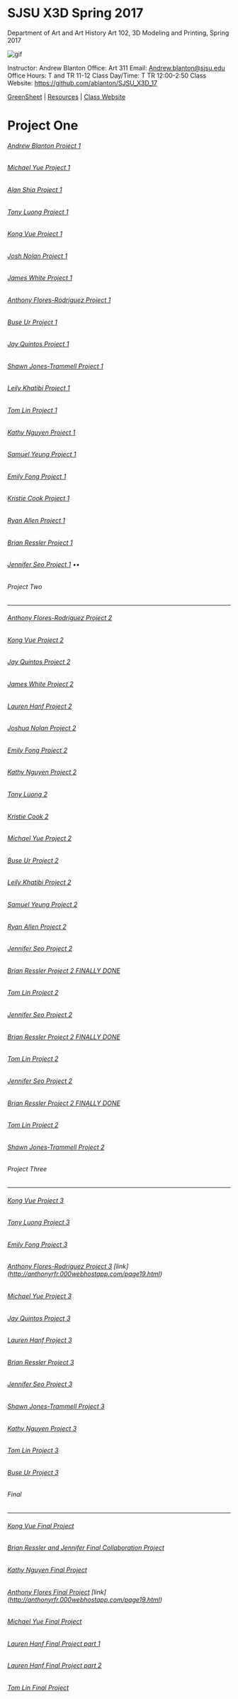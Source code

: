 **SJSU X3D Spring 2017**
======================
Department of Art and Art History
Art 102, 3D Modeling and Printing, Spring 2017

![gif](http://i.imgur.com/TuOehiT.gif)

Instructor: Andrew Blanton
Office: Art 311
Email: Andrew.blanton@sjsu.edu
Office Hours: T and TR 11-12
Class Day/Time: T TR 12:00-2:50
Class Website: https://github.com/ablanton/SJSU_X3D_17

[GreenSheet](https://github.com/ablanton/SJSU_X3D_17/blob/master/GREENSHEET.md)
| [Resources](https://github.com/ablanton/SJSU_X3D_17/blob/master/RESOURCES.md)
| [Class Website](https://github.com/ablanton/SJSU_X3D_17)

# Project One
###### [Andrew Blanton Project 1](https://github.com/ablanton/SJSU_X3D_17/blob/master/Project_One/SJSU_X3D_Project_1.pdf)
###### [Michael Yue Project 1](https://github.com/ablanton/SJSU_X3D_17/blob/master/Project_One/Michael_Yue%20First%20Project.pdf)
###### [Alan Shia Project 1](https://github.com/ablanton/SJSU_X3D_17/blob/master/Project_One/AlanShiaProjectOne.pdf)
###### [Tony Luong Project 1](https://github.com/ablanton/SJSU_X3D_17/blob/master/Project_One/TonyLuongProjectOne.pdf)
###### [Kong Vue Project 1](https://github.com/ablanton/SJSU_X3D_17/blob/master/Project_One/KongProject1.pdf)
###### [Josh Nolan Project 1](https://github.com/ablanton/SJSU_X3D_17/blob/master/Project_One/JoshNolan_Gallery_New.pdf)
###### [James White Project 1](https://github.com/ablanton/SJSU_X3D_17/blob/master/Project_One/JamesWhiteProjectOne.pdf)
###### [Anthony Flores-Rodriguez Project 1](https://github.com/ablanton/SJSU_X3D_17/blob/master/Project_One/AnthonyFloresProjectOne.pdf)
###### [Buse Ur Project 1](https://github.com/ablanton/SJSU_X3D_17/blob/master/Project_One/Project1_UrBuse1.pdf)
###### [Jay Quintos Project 1](https://github.com/ablanton/SJSU_X3D_17/blob/master/Project_One/JayQuintosProjectOne.pdf)
###### [Shawn Jones-Trammell Project 1](https://github.com/ablanton/SJSU_X3D_17/blob/master/Project_One/ShawnJonesProject1.pdf)
###### [Leily Khatibi Project 1](https://github.com/ablanton/SJSU_X3D_17/blob/master/Project_One/LeilyKhatibiProjectOne.md)
###### [Tom Lin Project 1](https://github.com/ablanton/SJSU_X3D_17/blob/master/Project_One/tlin_project01.pdf)
###### [Kathy Nguyen Project 1](https://github.com/ablanton/SJSU_X3D_17/blob/master/Project_One/project1kathynguyen.pdf)
###### [Samuel Yeung Project 1](https://github.com/ablanton/SJSU_X3D_17/blob/master/Project_One/SamuelYeungProjectOne.pdf)
###### [Emily Fong Project 1](https://github.com/ablanton/SJSU_X3D_17/blob/master/Project_One/EmilyFongProjectOne.pdf)
###### [Kristie Cook Project 1](https://github.com/ablanton/SJSU_X3D_17/blob/master/Project_One/KristieCookProjectOne.pdf)
###### [Ryan Allen Project 1](https://github.com/ablanton/SJSU_X3D_17/blob/master/Project_One/RyanAllenProjectOne.pdf)
###### [Brian Ressler Project 1](https://github.com/ablanton/SJSU_X3D_17/blob/master/Project_One/BrianResslerProjectOne.pdf)
###### [Jennifer Seo Project 1](https://github.com/ablanton/SJSU_X3D_17/blob/master/Project_One/JenniferSeoProject1.pdf) ••

###### Project Two
------------------
###### [Anthony Flores-Rodriguez Project 2](https://vimeo.com/209701404)
###### [Kong Vue Project 2](https://vimeo.com/213470777)
###### [Jay Quintos Project 2](https://vimeo.com/209699885)
###### [James White Project 2](https://vimeo.com/211544417)
###### [Lauren Hanf Project 2](https://vimeo.com/209774510)
###### [Joshua Nolan Project 2](https://vimeo.com/209794152)
###### [Emily Fong Project 2](https://vimeo.com/209688947)
###### [Kathy Nguyen Project 2](https://vimeo.com/209796984)
###### [Tony Luong 2](https://vimeo.com/209803124)
###### [Kristie Cook 2](https://vimeo.com/209441623)
###### [Michael Yue Project 2](https://vimeo.com/209791959?activityReferer=1)
###### [Buse Ur Project 2](https://vimeo.com/211506769)
###### [Leily Khatibi Project 2](https://vimeo.com/209944603)
###### [Samuel Yeung Project 2](https://vimeo.com/209819982)
###### [Ryan Allen Project 2](https://vimeo.com/210396551)
###### [Jennifer Seo Project 2](https://vimeo.com/209796566)
###### [Brian Ressler Project 2 FINALLY DONE](https://vimeo.com/213592425)
###### [Tom Lin Project 2](https://vimeo.com/209696528)
###### [Jennifer Seo Project 2](https://vimeo.com/209796566)
###### [Brian Ressler Project 2 FINALLY DONE](https://vimeo.com/213592425)
###### [Tom Lin Project 2](https://vimeo.com/209696528)
###### [Jennifer Seo Project 2](https://vimeo.com/209796566)
###### [Brian Ressler Project 2 FINALLY DONE](https://vimeo.com/213592425)
###### [Tom Lin Project 2](https://vimeo.com/209696528)
###### [Shawn Jones-Trammell Project 2](https://vimeo.com/211560312)

###### Project Three
--------------------

###### [Kong Vue Project 3](https://github.com/ablanton/SJSU_X3D_17/blob/master/Project_Three/KongProject3.pdf)
<!-- ###### [Tony Luong Project 3](https://github.com/ablanton/SJSU_X3D_17/blob/master/Project_Three/TonyLuongProject3.pdf) -->
###### [Tony Luong Project 3](https://github.com/ablanton/SJSU_X3D_17/blob/master/Project_Three/Tony%20Luong%20Project3.pdf)
###### [Emily Fong Project 3](https://github.com/ablanton/SJSU_X3D_17/blob/master/Project_Three/EmilyFong%20Project3.md)
###### [Anthony Flores-Rodriguez Project 3](https://github.com/ablanton/SJSU_X3D_17/blob/master/Project_Three/AnthonyFloresProjectThree.pdf) [link] (http://anthonyrfr.000webhostapp.com/page19.html)
###### [Michael Yue Project 3](https://github.com/ablanton/SJSU_X3D_17/blob/master/Project_Three/image%20.pdf)
###### [Jay Quintos Project 3](https://github.com/ablanton/SJSU_X3D_17/blob/master/Project_Three/jayquintosproject3.pdf)
###### [Lauren Hanf Project 3](https://github.com/ablanton/SJSU_X3D_17/blob/master/Project_Three/LaurenHanfProject3.pdf)
###### [Brian Ressler Project 3](https://github.com/ablanton/SJSU_X3D_17/blob/master/Project_Three/BrianResslerProject3.pdf)
###### [Jennifer Seo Project 3](https://github.com/ablanton/SJSU_X3D_17/blob/master/Project_Three/JenniferSeoProjectThree.pdf)
###### [Shawn Jones-Trammell Project 3](https://github.com/ablanton/SJSU_X3D_17/blob/master/Project_Three/ShawnJonesTrammellProject3.pdf)
###### [Kathy Nguyen Project 3](https://github.com/ablanton/SJSU_X3D_17/blob/master/Project_Three/kathynguyenproject3.pdf)
###### [Tom Lin Project 3](https://github.com/ablanton/SJSU_X3D_17/blob/master/Project_Three/tomlin_project03.pdf)
###### [Buse Ur Project 3](https://vimeo.com/214070417)


###### Final
------------
###### [Kong Vue Final Project](https://github.com/ablanton/SJSU_X3D_17/blob/master/Final/KongVueFinalProject.pdf)
###### [Brian Ressler and Jennifer Final Collaboration Project](https://github.com/ablanton/SJSU_X3D_17/blob/master/Final/Brian%20Ressler%20and%20Jennifer%20Seo%20Final.pdf)
###### [Kathy Nguyen Final Project](https://github.com/ablanton/SJSU_X3D_17/blob/master/Final/kathynguyen_finalproject.pdf)
###### [Anthony Flores Final Project](https://github.com/ablanton/SJSU_X3D_17/blob/master/Final/AnthonyFloresProject4.pdf) [link] (http://anthonyrfr.000webhostapp.com/page19.html)
###### [Michael Yue Final Project](https://github.com/ablanton/SJSU_X3D_17/blob/master/Final/Final%20Project.pdf)
###### [Lauren Hanf Final Project part 1](https://github.com/ablanton/SJSU_X3D_17/blob/master/Final/LaurenHanf_Final.md)
###### [Lauren Hanf Final Project part 2](https://github.com/ablanton/SJSU_X3D_17/blob/master/Final/LaurenHanf_Final.pdf)
###### [Tom Lin Final Project](https://github.com/ablanton/SJSU_X3D_17/blob/master/Final/tom-lin-final.pdf)



















